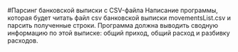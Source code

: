 #Парсинг банковской выписки с CSV-файла
Написание программы, которая будет читать файл csv банковской выписки movementsList.csv и парсить полученные строки. Программа должна выводить сводную информацию по этой выписке: общий приход, общий расход и разбивку расходов.